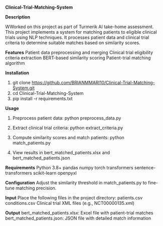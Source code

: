 **Clinical-Trial-Matching-System**

**Description**

WWorked on this project as part of Turmerik AI take-home assessment. This project implements a system for matching patients to eligible clinical trials using NLP techniques. It processes patient data and clinical trial criteria to determine suitable matches based on similarity scores.

**Features**
  Patient data preprocessing and merging
  Clinical trial eligibility criteria extraction
  BERT-based similarity scoring
  Patient-trial matching algorithm
  
**Installation**
1.  git clone https://github.com/BRIANMMARI10/Clinical-Trial-Matching-System.git
2.  cd Clinical-Trial-Matching-System
3.  pip install -r requirements.txt
  
**Usage**
1.  Preprocess patient data:
  python preprocess_data.py

2.  Extract clinical trial criteria:
  python extract_criteria.py

3.  Compute similarity scores and match patients:
  python match_patients.py

4.  View results in bert_matched_patients.xlsx and bert_matched_patients.json
   
**Requirements**
  Python 3.8+
  pandas
  numpy
  torch
  transformers
  sentence-transformers
  scikit-learn
  openpyxl
  
**Configuration**
  Adjust the similarity threshold in match_patients.py to fine-tune matching precision.
  
**Input**
Place the following files in the project directory:
  patients.csv
  conditions.csv
  Clinical trial XML files (e.g., NCT00000135.xml)
  
**Output**
  bert_matched_patients.xlsx: Excel file with patient-trial matches
  bert_matched_patients.json: JSON file with detailed match information
